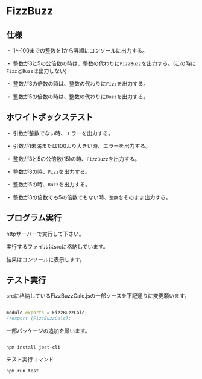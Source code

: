 # FizzBuzz

## 仕様

・ 1〜100までの整数を1から昇順にコンソールに出力する。

・ 整数が3と5の公倍数の時は、整数の代わりに`FizzBuzz`を出力する。(この時に`Fizz`と`Buzz`は出力しない)

・ 整数が3の倍数の時は、整数の代わりに`Fizz`を出力する。

・ 整数が5の倍数の時は、整数の代わりに`Buzz`を出力する。


## ホワイトボックステスト

・ 引数が整数でない時、エラーを出力する。

・ 引数が1未満または100より大きい時、エラーを出力する。

・ 整数が3と5の公倍数(15)の時、`FizzBuzz`を出力する。

・ 整数が3の時、`Fizz`を出力する。

・ 整数が5の時、`Buzz`を出力する。

・ 整数が3の倍数でも5の倍数でもない時、`整数`をそのまま出力する。

## プログラム実行

httpサーバーで実行して下さい。

実行するファイルはsrcに格納しています。

結果はコンソールに表示します。


## テスト実行

srcに格納しているFizzBuzzCalc.jsの一部ソースを下記通りに変更願います。

```javascript
  
module.exports = FizzBuzzCalc;
//export {FizzBuzzCalc};

```

一部パッケージの追加を願います。

```

npm install jest-cli

```
  
 テスト実行コマンド 

```
npm run test

```


